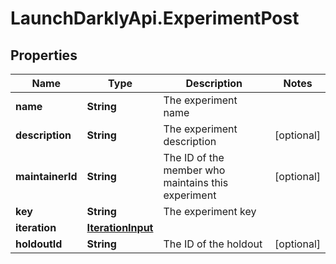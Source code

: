 # LaunchDarklyApi.ExperimentPost

## Properties

Name | Type | Description | Notes
------------ | ------------- | ------------- | -------------
**name** | **String** | The experiment name | 
**description** | **String** | The experiment description | [optional] 
**maintainerId** | **String** | The ID of the member who maintains this experiment | [optional] 
**key** | **String** | The experiment key | 
**iteration** | [**IterationInput**](IterationInput.md) |  | 
**holdoutId** | **String** | The ID of the holdout | [optional] 


